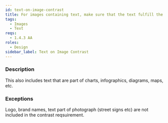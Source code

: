 ```yaml
---
id: text-on-image-contrast
title: For images containing text, make sure that the text fulfill the contrast reqsuirement for normal-sized and large-sized text against the background
tags:
  - Images
  - Text
reqs:
  - 1.4.3 AA
roles:
  - Design
sidebar_label: Text on Image Contrast
---
```


### Description

This also includes text that are part of charts, infographics, diagrams, maps, etc.

### Exceptions

Logo, brand names, text part of photograph (street signs etc) are not included in the contrast reqsuirement.
